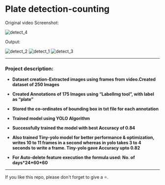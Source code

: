 # Plate detection-counting

Original video Screenshot:

![detect_4](https://github.com/mandar196/Plate-detection-counting/assets/61036755/ba285635-87cc-47b7-9f81-cfa47fa06b54)

Output:

![detect_2](https://github.com/mandar196/Plate-detection-counting/assets/61036755/3a991ed9-e190-4220-bd01-da05c4308609)
![detect_1](https://github.com/mandar196/Plate-detection-counting/assets/61036755/5c8364a8-81e4-4203-af0c-1abd6ebc0da1)
![detect_3](https://github.com/mandar196/Plate-detection-counting/assets/61036755/6feba713-3c2c-4254-b1af-901d240dcb24)


<hr>

<h3> Project description: </h3>
<ul>
<li><p><b>Dataset creation-Extracted images using frames from video.Created dataset of 250 Images</b></p></li>
<li><p><b>Created Annotations of 175 Images using “LabelImg tool”, with label as “plate”</b></p></li>
<li><p><b>Stored the co-ordinates of bounding box in txt file for each annotation</b></p></li>
<li><p><b>Trained model using YOLO Algorithm</b></p></li>
<li><p><b>Successfully trained the model with best Accuracy of 0.84</b></p></li>
<li><p><b>Also trained Tiny-yolo model for better performance & optimization, writes 10 to 11 frames in a second whereas in yolo takes 3 to 4 seconds to write a frame. Tiny-yolo gave Accuracy upto 0.82</b></p></li>
<li><p><b>For Auto-delete feature execution the formula used: No. of days*24*60*60</b></p></li>
</ul>

<hr>

  <p> If you like this repo, please don't forget to give a ⭐.
</p>
